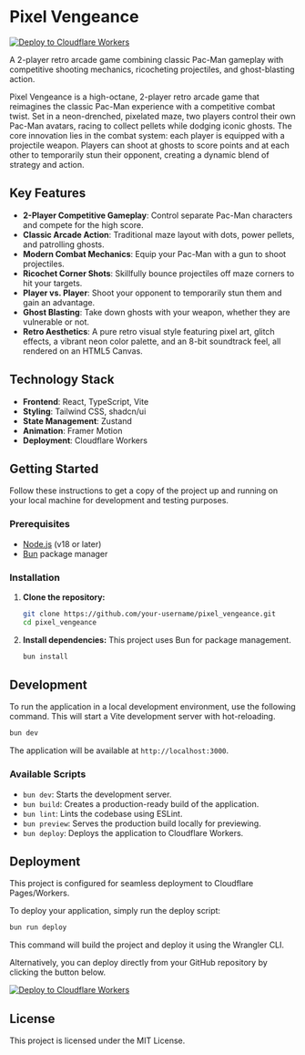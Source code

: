 # Pixel Vengeance

[![Deploy to Cloudflare Workers](https://deploy.workers.cloudflare.com/button)]([cloudflarebutton])

A 2-player retro arcade game combining classic Pac-Man gameplay with competitive shooting mechanics, ricocheting projectiles, and ghost-blasting action.

Pixel Vengeance is a high-octane, 2-player retro arcade game that reimagines the classic Pac-Man experience with a competitive combat twist. Set in a neon-drenched, pixelated maze, two players control their own Pac-Man avatars, racing to collect pellets while dodging iconic ghosts. The core innovation lies in the combat system: each player is equipped with a projectile weapon. Players can shoot at ghosts to score points and at each other to temporarily stun their opponent, creating a dynamic blend of strategy and action.

## Key Features

-   **2-Player Competitive Gameplay**: Control separate Pac-Man characters and compete for the high score.
-   **Classic Arcade Action**: Traditional maze layout with dots, power pellets, and patrolling ghosts.
-   **Modern Combat Mechanics**: Equip your Pac-Man with a gun to shoot projectiles.
-   **Ricochet Corner Shots**: Skillfully bounce projectiles off maze corners to hit your targets.
-   **Player vs. Player**: Shoot your opponent to temporarily stun them and gain an advantage.
-   **Ghost Blasting**: Take down ghosts with your weapon, whether they are vulnerable or not.
-   **Retro Aesthetics**: A pure retro visual style featuring pixel art, glitch effects, a vibrant neon color palette, and an 8-bit soundtrack feel, all rendered on an HTML5 Canvas.

## Technology Stack

-   **Frontend**: React, TypeScript, Vite
-   **Styling**: Tailwind CSS, shadcn/ui
-   **State Management**: Zustand
-   **Animation**: Framer Motion
-   **Deployment**: Cloudflare Workers

## Getting Started

Follow these instructions to get a copy of the project up and running on your local machine for development and testing purposes.

### Prerequisites

-   [Node.js](https://nodejs.org/) (v18 or later)
-   [Bun](https://bun.sh/) package manager

### Installation

1.  **Clone the repository:**
    ```sh
    git clone https://github.com/your-username/pixel_vengeance.git
    cd pixel_vengeance
    ```

2.  **Install dependencies:**
    This project uses Bun for package management.
    ```sh
    bun install
    ```

## Development

To run the application in a local development environment, use the following command. This will start a Vite development server with hot-reloading.

```sh
bun dev
```

The application will be available at `http://localhost:3000`.

### Available Scripts

-   `bun dev`: Starts the development server.
-   `bun build`: Creates a production-ready build of the application.
-   `bun lint`: Lints the codebase using ESLint.
-   `bun preview`: Serves the production build locally for previewing.
-   `bun deploy`: Deploys the application to Cloudflare Workers.

## Deployment

This project is configured for seamless deployment to Cloudflare Pages/Workers.

To deploy your application, simply run the deploy script:

```sh
bun run deploy
```

This command will build the project and deploy it using the Wrangler CLI.

Alternatively, you can deploy directly from your GitHub repository by clicking the button below.

[![Deploy to Cloudflare Workers](https://deploy.workers.cloudflare.com/button)]([cloudflarebutton])

## License

This project is licensed under the MIT License.
